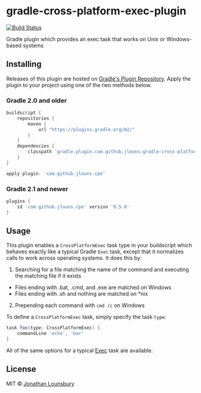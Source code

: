 # gradle-cross-platform-exec-plugin
 [![Build Status](https://travis-ci.org/jlouns/gradle-cross-platform-exec-plugin.svg)](https://travis-ci.org/jlouns/gradle-cross-platform-exec-plugin)

Gradle plugin which provides an exec task that works on Unix or Windows-based systems

## Installing

Releases of this plugin are hosted on [Gradle's Plugin Repository](https://login.gradle.org/plugin/com.github.jlouns.cpe).
Apply the plugin to your project using one of the two methods below.

### Gradle 2.0 and older

```groovy
buildscript {
	repositories {
		maven {
			url "https://plugins.gradle.org/m2/"
		}
	}
	dependencies {
		classpath 'gradle.plugin.com.github.jlouns:gradle-cross-platform-exec-plugin:0.5.0'
	}
}

apply plugin: 'com.github.jlouns.cpe'
```

### Gradle 2.1 and newer

```groovy
plugins {
	id 'com.github.jlouns.cpe' version '0.5.0'
}
```

## Usage

This plugin enables a `CrossPlatformExec` task type in your buildscript which behaves exactly like a typical Gradle
`Exec` task, except that it normalizes calls to work across operating systems. It does this by:

1. Searching for a file matching the name of the command and executing the matching file if it exists
  - Files ending with .bat, .cmd, and .exe are matched on Windows
  - Files ending with .sh and nothing are matched on \*nix
2. Prepending each command with `cmd /c` on Windows

To define a `CrossPlatformExec` task, simply specify the task `type`:

```groovy
task foo(type: CrossPlatformExec) {
	commandLine 'echo', 'bar'
}
```

All of the same options for a typical [Exec](https://gradle.org/docs/current/dsl/org.gradle.api.tasks.Exec.html)
task are available.

## License

MIT © [Jonathan Lounsbury](https://github.com/jlouns)
